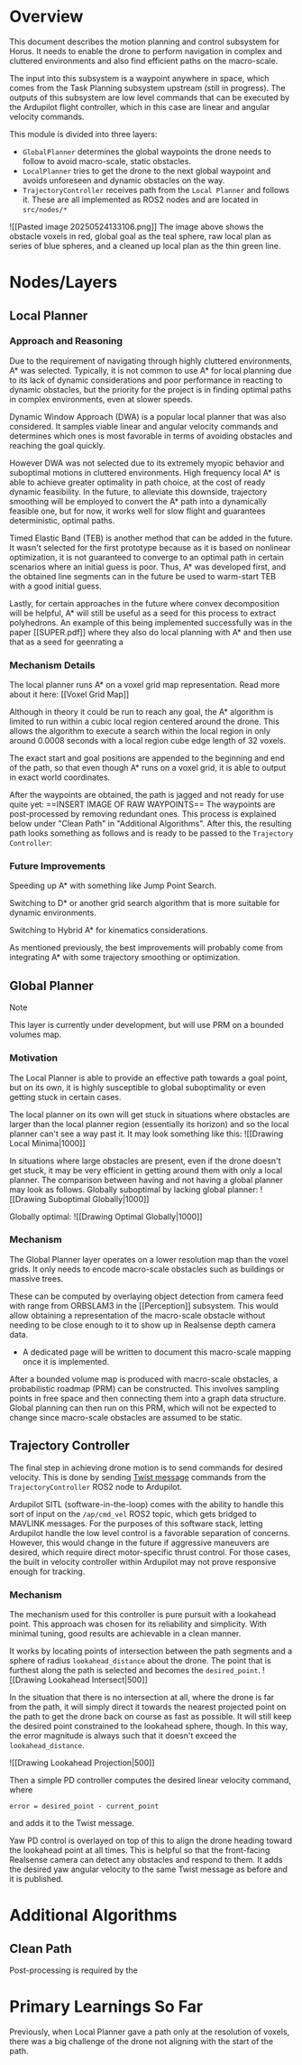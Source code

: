
# Overview
This document describes the motion planning and control subsystem for Horus. It needs to enable the drone to perform navigation in complex and cluttered environments and also find efficient paths on the macro-scale.

The input into this subsystem is a waypoint anywhere in space, which comes from the Task Planning subsystem upstream (still in progress). The outputs of this subsystem are low level commands that can be executed by the Ardupilot flight controller, which in this case are linear and angular velocity commands.

This module is divided into three layers: 
- `GlobalPlanner` determines the global waypoints the drone needs to follow to avoid macro-scale, static obstacles.
- `LocalPlanner` tries to get the drone to the next global waypoint and avoids unforeseen and dynamic obstacles on the way.
- `TrajectoryController` receives path from the `Local Planner` and follows it.
These are all implemented as ROS2 nodes and are located in `src/nodes/*`

![[Pasted image 20250524133106.png]]
The image above shows the obstacle voxels in red, global goal as the teal sphere, raw local plan as series of blue spheres, and a cleaned up local plan as the thin green line.
# Nodes/Layers
## Local Planner
### Approach and Reasoning
Due to the requirement of navigating through highly cluttered environments, A* was selected. Typically, it is not common to use A* for local planning due to its lack of dynamic considerations and poor performance in reacting to dynamic obstacles, but the priority for the project is in finding optimal paths in complex environments, even at slower speeds.

Dynamic Window Approach (DWA) is a popular local planner that was also considered. It samples viable linear and angular velocity commands and determines which ones is most favorable in terms of avoiding obstacles and reaching the goal quickly. 

However DWA was not selected due to its extremely myopic behavior and suboptimal motions in cluttered environments. High frequency local A* is able to achieve greater optimality in path choice, at the cost of ready dynamic feasibility. In the future, to alleviate this downside, trajectory smoothing will be employed to convert the A* path into a dynamically feasible one, but for now, it works well for slow flight and guarantees deterministic, optimal paths.

Timed Elastic Band (TEB) is another method that can be added in the future. It wasn't selected for the first prototype because as it is based on nonlinear optimization, it is not guaranteed to converge to an optimal path in certain scenarios where an initial guess is poor. Thus, A* was developed first, and the obtained line segments can in the future be used to warm-start TEB with a good initial guess.

Lastly, for certain approaches in the future where convex decomposition will be helpful, A* will still be useful as a seed for this process to extract polyhedrons. An example of this being implemented successfully was in the paper [[SUPER.pdf]] where they also do local planning with A* and then use that as a seed for geenrating a 



### Mechanism Details
The local planner runs A* on a voxel grid map representation. 
	Read more about it here: [[Voxel Grid Map]]

Although in theory it could be run to reach any goal, the A* algorithm is limited to run within a cubic local region centered around the drone. This allows the algorithm to execute a search within the local region in only around 0.0008 seconds with a local region cube edge length of 32 voxels.

The exact start and goal positions are appended to the beginning and end of the path, so that even though A* runs on a voxel grid, it is able to output in exact world coordinates.

After the waypoints are obtained, the path is jagged and not ready for use quite yet:
==INSERT IMAGE OF RAW WAYPOINTS==
The waypoints are post-processed by removing redundant ones. This process is explained below under "Clean Path" in "Additional Algorithms". After this, the resulting path looks something as follows and is ready to be passed to the `Trajectory Controller`: 


### Future Improvements
Speeding up A* with something like Jump Point Search.

Switching to D* or another grid search algorithm that is more suitable for dynamic environments.

Switching to Hybrid A* for kinematics considerations.

As mentioned previously, the best improvements will probably come from integrating A* with some trajectory smoothing or optimization.

## Global Planner

> [!Note]
> This layer is currently under development, but will use PRM on a bounded volumes map.

### Motivation
The Local Planner is able to provide an effective path towards a goal point, but on its own, it is highly susceptible to global suboptimality or even getting stuck in certain cases.

The local planner on its own will get stuck in situations where obstacles are larger than the local planner region (essentially its horizon) and so the local planner can't see a way past it. It may look something like this:
![[Drawing Local Minima|1000]]

In situations where large obstacles are present, even if the drone doesn't get stuck, it may be very efficient in getting around them with only a local planner. The comparison between having and not having a global planner may look as follows.
Globally suboptimal by lacking global planner:
![[Drawing Suboptimal Globally|1000]]

Globally optimal:
![[Drawing Optimal Globally|1000]]

### Mechanism
The Global Planner layer operates on a lower resolution map than the voxel grids. It only needs to encode macro-scale obstacles such as buildings or massive trees.

These can be computed by overlaying object detection from camera feed with range from ORBSLAM3 in the [[Perception]] subsystem. This would allow obtaining a representation of the macro-scale obstacle without needing to be close enough to it to show up in Realsense depth camera data.
- A dedicated page will be written to document this macro-scale mapping once it is implemented.

After a bounded volume map is produced with macro-scale obstacles, a probabilistic roadmap (PRM) can be constructed. This involves sampling points in free space and then connecting them into a graph data structure. Global planning can then run on this PRM, which will not be expected to change since macro-scale obstacles are assumed to be static.
## Trajectory Controller
The final step in achieving drone motion is to send commands for desired velocity. This is done by sending [Twist message](https://docs.ros.org/en/noetic/api/geometry_msgs/html/msg/Twist.html) commands from the `TrajectoryController` ROS2 node to Ardupilot. 

Ardupilot SITL (software-in-the-loop) comes with the ability to handle this sort of input on the `/ap/cmd_vel` ROS2 topic, which gets bridged to MAVLINK messages. For the purposes of this software stack, letting Ardupilot handle the low level control is a favorable separation of concerns. However, this would change in the future if aggressive maneuvers are desired, which require direct motor-specific thrust control. For those cases, the built in velocity controller within Ardupilot may not prove responsive enough for tracking.

### Mechanism
The mechanism used for this controller is pure pursuit with a lookahead point. This approach was chosen for its reliability and simplicity. With minimal tuning, good results are achievable in a clean manner. 

It works by locating points of intersection between the path segments and a sphere of radius `lookahead_distance` about the drone. The point that is furthest along the path is selected and becomes the `desired_point`. 
![[Drawing Lookahead Intersect|500]]

In the situation that there is no intersection at all, where the drone is far from the path, it will simply direct it towards the nearest projected point on the path to get the drone back on course as fast as possible. It will still keep the desired point constrained to the lookahead sphere, though.
In this way, the error magnitude is always such that it doesn't exceed the `lookahead_distance`.

![[Drawing Lookahead Projection|500]]

Then a simple PD controller computes the desired linear velocity command, where 
```
error = desired_point - current_point
```
and adds it to the Twist message.

Yaw PD control is overlayed on top of this to align the drone heading toward the lookahead point at all times. This is helpful so that the front-facing Realsense camera can detect any obstacles and respond to them. It adds the desired yaw angular velocity to the same Twist message as before and it is published.

# Additional Algorithms

## Clean Path
Post-processing is required by the 





# Primary Learnings So Far

Previously, when Local Planner gave a path only at the resolution of voxels, there was a big challenge of the drone not aligning with the start of the path.
